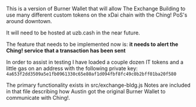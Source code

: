 This is a version of Burner Wallet that will allow The Exchange Building to
use many different custom tokens on the xDai chain with the Ching! PoS's
around downtown.

It will need to be hosted at uzb.cash in the near future.

The feature that needs to be implemented now is:
**it needs to alert the Ching! service that a transaction has been sent**

In order to assist in testing I have loaded a couple dozen IT tokens and a
little gas on an address with the following private key:
`4a653f2dd3509a5e1fb0961330c65e80af1d094fbf8fc49c0b2bff01ba20f580`

The primary functionality exists in src/exchange-bldg.js
Notes are included in that file describing how Austin got the original Burner
Wallet to communicate with Ching!.
